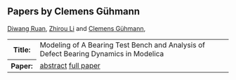 ## Papers by Clemens Gühmann
<table><a href="/proceedings/authors/DiwangRuan">Diwang Ruan</a>, <a href="/proceedings/authors/ZhirouLi">Zhirou Li</a> and <a href="/proceedings/authors/ClemensGuhmann">Clemens Gühmann</a>, </td>
</tr>
<tr><th>Title:</th>
<td>Modeling of A Bearing Test Bench and Analysis of Defect Bearing Dynamics in Modelica</td></tr></tr>
<tr><th>Paper:</th>
<td><a href="/abstracts/abstract_5A_3">abstract</a> <a href="/proceedings/papers/Modelica2021session5A_paper3.pdf">full paper</a></td>
</tr>
</table>